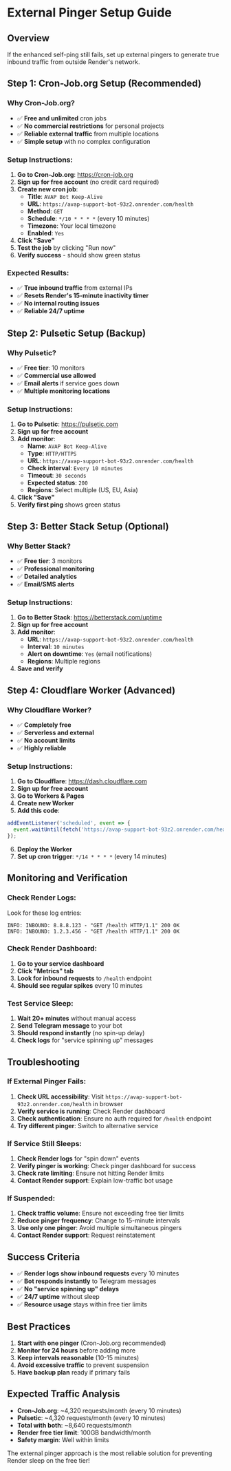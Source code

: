 # External Pinger Setup Guide

## Overview
If the enhanced self-ping still fails, set up external pingers to generate true inbound traffic from outside Render's network.

## Step 1: Cron-Job.org Setup (Recommended)

### Why Cron-Job.org?
- ✅ **Free and unlimited** cron jobs
- ✅ **No commercial restrictions** for personal projects
- ✅ **Reliable external traffic** from multiple locations
- ✅ **Simple setup** with no complex configuration

### Setup Instructions:

1. **Go to Cron-Job.org**: https://cron-job.org
2. **Sign up for free account** (no credit card required)
3. **Create new cron job**:
   - **Title**: `AVAP Bot Keep-Alive`
   - **URL**: `https://avap-support-bot-93z2.onrender.com/health`
   - **Method**: `GET`
   - **Schedule**: `*/10 * * * *` (every 10 minutes)
   - **Timezone**: Your local timezone
   - **Enabled**: `Yes`
4. **Click "Save"**
5. **Test the job** by clicking "Run now"
6. **Verify success** - should show green status

### Expected Results:
- ✅ **True inbound traffic** from external IPs
- ✅ **Resets Render's 15-minute inactivity timer**
- ✅ **No internal routing issues**
- ✅ **Reliable 24/7 uptime**

## Step 2: Pulsetic Setup (Backup)

### Why Pulsetic?
- ✅ **Free tier**: 10 monitors
- ✅ **Commercial use allowed**
- ✅ **Email alerts** if service goes down
- ✅ **Multiple monitoring locations**

### Setup Instructions:

1. **Go to Pulsetic**: https://pulsetic.com
2. **Sign up for free account**
3. **Add monitor**:
   - **Name**: `AVAP Bot Keep-Alive`
   - **Type**: `HTTP/HTTPS`
   - **URL**: `https://avap-support-bot-93z2.onrender.com/health`
   - **Check interval**: `Every 10 minutes`
   - **Timeout**: `30 seconds`
   - **Expected status**: `200`
   - **Regions**: Select multiple (US, EU, Asia)
4. **Click "Save"**
5. **Verify first ping** shows green status

## Step 3: Better Stack Setup (Optional)

### Why Better Stack?
- ✅ **Free tier**: 3 monitors
- ✅ **Professional monitoring**
- ✅ **Detailed analytics**
- ✅ **Email/SMS alerts**

### Setup Instructions:

1. **Go to Better Stack**: https://betterstack.com/uptime
2. **Sign up for free account**
3. **Add monitor**:
   - **URL**: `https://avap-support-bot-93z2.onrender.com/health`
   - **Interval**: `10 minutes`
   - **Alert on downtime**: `Yes` (email notifications)
   - **Regions**: Multiple regions
4. **Save and verify**

## Step 4: Cloudflare Worker (Advanced)

### Why Cloudflare Worker?
- ✅ **Completely free**
- ✅ **Serverless and external**
- ✅ **No account limits**
- ✅ **Highly reliable**

### Setup Instructions:

1. **Go to Cloudflare**: https://dash.cloudflare.com
2. **Sign up for free account**
3. **Go to Workers & Pages**
4. **Create new Worker**
5. **Add this code**:
```javascript
addEventListener('scheduled', event => {
  event.waitUntil(fetch('https://avap-support-bot-93z2.onrender.com/health'));
});
```
6. **Deploy the Worker**
7. **Set up cron trigger**: `*/14 * * * *` (every 14 minutes)

## Monitoring and Verification

### Check Render Logs:
Look for these log entries:
```
INFO: INBOUND: 8.8.8.123 - "GET /health HTTP/1.1" 200 OK
INFO: INBOUND: 1.2.3.456 - "GET /health HTTP/1.1" 200 OK
```

### Check Render Dashboard:
1. **Go to your service dashboard**
2. **Click "Metrics" tab**
3. **Look for inbound requests** to `/health` endpoint
4. **Should see regular spikes** every 10 minutes

### Test Service Sleep:
1. **Wait 20+ minutes** without manual access
2. **Send Telegram message** to your bot
3. **Should respond instantly** (no spin-up delay)
4. **Check logs** for "service spinning up" messages

## Troubleshooting

### If External Pinger Fails:
1. **Check URL accessibility**: Visit `https://avap-support-bot-93z2.onrender.com/health` in browser
2. **Verify service is running**: Check Render dashboard
3. **Check authentication**: Ensure no auth required for `/health` endpoint
4. **Try different pinger**: Switch to alternative service

### If Service Still Sleeps:
1. **Check Render logs** for "spin down" events
2. **Verify pinger is working**: Check pinger dashboard for success
3. **Check rate limiting**: Ensure not hitting Render limits
4. **Contact Render support**: Explain low-traffic bot usage

### If Suspended:
1. **Check traffic volume**: Ensure not exceeding free tier limits
2. **Reduce pinger frequency**: Change to 15-minute intervals
3. **Use only one pinger**: Avoid multiple simultaneous pingers
4. **Contact Render support**: Request reinstatement

## Success Criteria

- ✅ **Render logs show inbound requests** every 10 minutes
- ✅ **Bot responds instantly** to Telegram messages
- ✅ **No "service spinning up" delays**
- ✅ **24/7 uptime** without sleep
- ✅ **Resource usage** stays within free tier limits

## Best Practices

1. **Start with one pinger** (Cron-Job.org recommended)
2. **Monitor for 24 hours** before adding more
3. **Keep intervals reasonable** (10-15 minutes)
4. **Avoid excessive traffic** to prevent suspension
5. **Have backup plan** ready if primary fails

## Expected Traffic Analysis

- **Cron-Job.org**: ~4,320 requests/month (every 10 minutes)
- **Pulsetic**: ~4,320 requests/month (every 10 minutes)
- **Total with both**: ~8,640 requests/month
- **Render free tier limit**: 100GB bandwidth/month
- **Safety margin**: Well within limits

The external pinger approach is the most reliable solution for preventing Render sleep on the free tier!
